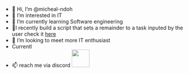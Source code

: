 - 👋 Hi, I’m @micheal-ndoh
- 👀 I’m interested in IT
- 🌱 I’m currently learning Software engineering
- 🌱I recently build a script that sets a remainder to a task inputed by the user check it [here](https://github.com/micheal-ndoh/Exercises/blob/e9f7cdc009701f7542ccc2686937343ffcedbe39/Remainder.sh)
- 💞️ I’m looking to meet more IT enthusiast
- Currentl
- 📫 reach me via discord  <img src="" width="48"> 
<!---
micheal-ndoh/micheal-ndoh is a ✨ special ✨ repository because its `README.md` (this file) appears on your GitHub profile.
You can click the Preview link to take a look at your changes.
--->
